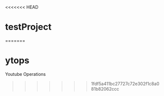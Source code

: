 <<<<<<< HEAD
# testProject
=======
# ytops
Youtube Operations
>>>>>>> 1fdf5a411bc27727c72e302f1c8a081b82062ccc
